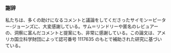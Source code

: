 ### <a name="section8">謝辞</a>

私たちは、多くの助けになるコメントと議論をしてくださったサイモン＝ピーター-ジョーンズに、大変感謝している。サム＝リンドリーや匿名のレビュアーの、洞察に富んだコメントと提案にも、非常に感謝している。この論文は、アメリカ国立科学財団によって認可番号 1117635 のもとで補助された研究に基づいている。
